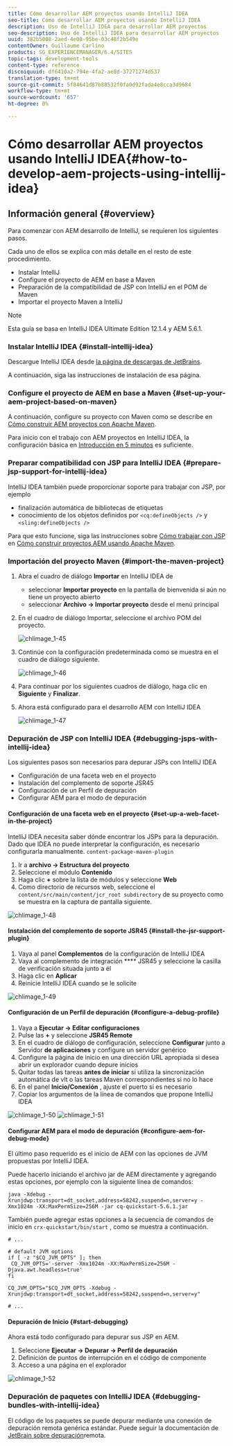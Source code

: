 ```yaml
---
title: Cómo desarrollar AEM proyectos usando IntelliJ IDEA
seo-title: Cómo desarrollar AEM proyectos usando IntelliJ IDEA
description: Uso de IntelliJ IDEA para desarrollar AEM proyectos
seo-description: Uso de IntelliJ IDEA para desarrollar AEM proyectos
uuid: 382b5008-2aed-4e08-95be-03c48f2b549e
contentOwner: Guillaume Carlino
products: SG_EXPERIENCEMANAGER/6.4/SITES
topic-tags: development-tools
content-type: reference
discoiquuid: df6410a2-794e-4fa2-ae8d-37271274d537
translation-type: tm+mt
source-git-commit: 5f84641d87b88532f0fa0d92fada4e8cca3d9684
workflow-type: tm+mt
source-wordcount: '657'
ht-degree: 0%

---
```



# Cómo desarrollar AEM proyectos usando IntelliJ IDEA{#how-to-develop-aem-projects-using-intellij-idea}

## Información general {#overview}

Para comenzar con AEM desarrollo de IntelliJ, se requieren los siguientes pasos.

Cada uno de ellos se explica con más detalle en el resto de este procedimiento.

* Instalar IntelliJ
* Configure el proyecto de AEM en base a Maven
* Preparación de la compatibilidad de JSP con IntelliJ en el POM de Maven
* Importar el proyecto Maven a IntelliJ

>[!NOTE]
>
>Esta guía se basa en IntelliJ IDEA Ultimate Edition 12.1.4 y AEM 5.6.1.

### Instalar IntelliJ IDEA {#install-intellij-idea}

Descargue IntelliJ IDEA desde [la página de descargas de JetBrains](https://www.jetbrains.com/idea/download/index.html).

A continuación, siga las instrucciones de instalación de esa página.

### Configure el proyecto de AEM en base a Maven {#set-up-your-aem-project-based-on-maven}

A continuación, configure su proyecto con Maven como se describe en [Cómo construir AEM proyectos con Apache Maven](/help/sites-developing/ht-projects-maven.md).

Para inicio con el trabajo con AEM proyectos en IntelliJ IDEA, la configuración básica en [Introducción en 5 minutos](https://maven.apache.org/guides/getting-started/maven-in-five-minutes.html) es suficiente.

### Preparar compatibilidad con JSP para IntelliJ IDEA {#prepare-jsp-support-for-intellij-idea}

IntelliJ IDEA también puede proporcionar soporte para trabajar con JSP, por ejemplo

* finalización automática de bibliotecas de etiquetas
* conocimiento de los objetos definidos por `<cq:defineObjects />` y `<sling:defineObjects />`

Para que esto funcione, siga las instrucciones sobre [Cómo trabajar con JSP](/help/sites-developing/ht-projects-maven.md#how-to-work-with-jsps) en [Cómo construir proyectos AEM usando Apache Maven](/help/sites-developing/ht-projects-maven.md).

### Importación del proyecto Maven {#import-the-maven-project}

1. Abra el cuadro de diálogo **Importar** en IntelliJ IDEA de

   * seleccionar **Importar proyecto** en la pantalla de bienvenida si aún no tiene un proyecto abierto
   * seleccionar **Archivo -> Importar proyecto** desde el menú principal

1. En el cuadro de diálogo Importar, seleccione el archivo POM del proyecto.

   ![chlimage_1-45](assets/chlimage_1-45.png)

1. Continúe con la configuración predeterminada como se muestra en el cuadro de diálogo siguiente.

   ![chlimage_1-46](assets/chlimage_1-46.png)

1. Para continuar por los siguientes cuadros de diálogo, haga clic en **Siguiente** y **Finalizar**.
1. Ahora está configurado para el desarrollo AEM con IntelliJ IDEA

   ![chlimage_1-47](assets/chlimage_1-47.png)

### Depuración de JSP con IntelliJ IDEA {#debugging-jsps-with-intellij-idea}

Los siguientes pasos son necesarios para depurar JSPs con IntelliJ IDEA

* Configuración de una faceta web en el proyecto
* Instalación del complemento de soporte JSR45
* Configuración de un Perfil de depuración
* Configurar AEM para el modo de depuración

#### Configuración de una faceta web en el proyecto {#set-up-a-web-facet-in-the-project}

IntelliJ IDEA necesita saber dónde encontrar los JSPs para la depuración. Dado que IDEA no puede interpretar la configuración, es necesario configurarla manualmente. `content-package-maven-plugin`

1. Ir a **archivo -> Estructura del proyecto**
1. Seleccione el módulo **Contenido**
1. Haga clic **+** sobre la lista de módulos y seleccione **Web**
1. Como directorio de recursos web, seleccione el `content/src/main/content/jcr_root subdirectory` de su proyecto como se muestra en la captura de pantalla siguiente.

![chlimage_1-48](assets/chlimage_1-48.png)

#### Instalación del complemento de soporte JSR45 {#install-the-jsr-support-plugin}

1. Vaya al panel **Complementos** de la configuración de IntelliJ IDEA
1. Vaya al complemento de integración **** JSR45 y seleccione la casilla de verificación situada junto a él
1. Haga clic en **Aplicar**
1. Reinicie IntelliJ IDEA cuando se le solicite

![chlimage_1-49](assets/chlimage_1-49.png)

#### Configuración de un Perfil de depuración {#configure-a-debug-profile}

1. Vaya a **Ejecutar -> Editar configuraciones**
1. Pulse las **+** y seleccione **JSR45 Remote**
1. En el cuadro de diálogo de configuración, seleccione **Configurar** junto a Servidor **de aplicaciones** y configure un servidor genérico
1. Configure la página de inicio en una dirección URL apropiada si desea abrir un explorador cuando depure inicios
1. Quitar todas las tareas **antes de iniciar** si utiliza la sincronización automática de vlt o las tareas Maven correspondientes si no lo hace
1. En el panel **Inicio/Conexión** , ajuste el puerto si es necesario
1. Copiar los argumentos de la línea de comandos que propone IntelliJ IDEA

![chlimage_1-50](assets/chlimage_1-50.png) ![chlimage_1-51](assets/chlimage_1-51.png)

#### Configurar AEM para el modo de depuración {#configure-aem-for-debug-mode}

El último paso requerido es el inicio de AEM con las opciones de JVM propuestas por IntelliJ IDEA.

Puede hacerlo iniciando el archivo jar de AEM directamente y agregando estas opciones, por ejemplo con la siguiente línea de comandos:

`java -Xdebug -Xrunjdwp:transport=dt_socket,address=58242,suspend=n,server=y -Xmx1024m -XX:MaxPermSize=256M -jar cq-quickstart-5.6.1.jar`

También puede agregar estas opciones a la secuencia de comandos de inicio en `crx-quickstart/bin/start` , como se muestra a continuación.

```shell
# ...

# default JVM options
if [ -z "$CQ_JVM_OPTS" ]; then
 CQ_JVM_OPTS='-server -Xmx1024m -XX:MaxPermSize=256M -Djava.awt.headless=true'
fi

CQ_JVM_OPTS="$CQ_JVM_OPTS -Xdebug -Xrunjdwp:transport=dt_socket,address=58242,suspend=n,server=y"

# ...
```

#### Depuración de Inicio {#start-debugging}

Ahora está todo configurado para depurar sus JSP en AEM.

1. Seleccione **Ejecutar -> Depurar -> Perfil de depuración**
1. Definición de puntos de interrupción en el código de componente
1. Acceso a una página en el explorador

![chlimage_1-52](assets/chlimage_1-52.png)

### Depuración de paquetes con IntelliJ IDEA {#debugging-bundles-with-intellij-idea}

El código de los paquetes se puede depurar mediante una conexión de depuración remota genérica estándar. Puede seguir la documentación de [JetBrain sobre depuración](https://www.jetbrains.com/idea/webhelp/run-debug-configuration-remote.html)remota.
